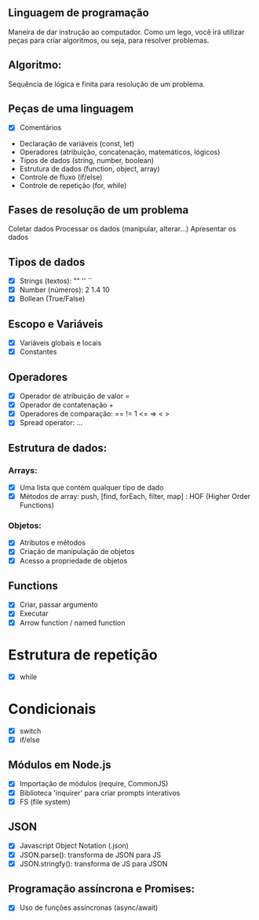 ## Linguagem de programação

Maneira de  dar  instrução ao computador.
Como um lego, você irá utilizar peças para criar algoritmos, ou seja, para resolver problemas.

## Algoritmo: 
Sequência de lógica e finita para  resolução de um problema.

## Peças de uma linguagem

- [x] Comentários
- Declaração de variáveis (const, let)
- Operadores (atribuição, concatenação, matemáticos, lógicos)
- Tipos de dados (string, number, boolean)
- Estrutura de dados (function, object, array)
- Controle de fluxo (if/else)
- Controle de repetição (for, while)

## Fases de resolução de um problema

Coletar dados
Processar os dados (manipular, alterar...)
Apresentar os dados

## Tipos de dados

- [x] Strings (textos): "" '' ``
- [x] Number (números): 2 1.4 10
- [x] Bollean (True/False)

## Escopo e Variáveis

- [x] Variáveis globais e locais
- [x] Constantes

## Operadores 

- [x] Operador de atribuição de valor =
- [x] Operador de contatenação +
- [x] Operadores de comparação: ==  != 1 <= => < >
- [x] Spread operator: ...

## Estrutura de dados:

### Arrays:

- [x] Uma lista que contém qualquer tipo de dado
- [x] Métodos de array: push, [find, forEach, filter, map] : HOF (Higher Order Functions)

### Objetos:

- [x] Atributos e métodos
- [x] Criação de manipulação de objetos
- [x] Acesso a propriedade de objetos

## Functions
- [x] Criar, passar argumento
- [x] Executar
- [x] Arrow function / named function

# Estrutura de repetição

- [x] while

# Condicionais

- [x] switch
- [x] if/else

## Módulos em Node.js

- [x] Importação de módulos (require, CommonJS)
- [x] Biblioteca 'inquirer' para criar prompts interativos
- [x] FS (file system)

## JSON

- [x] Javascript Object Notation (.json)
- [x] JSON.parse(): transforma de JSON para JS
- [x] JSON.stringfy(): transforma de JS para JSON
## Programação assíncrona e Promises:

- [x] Uso de funções assíncronas (async/await)

